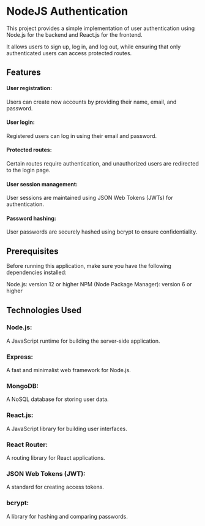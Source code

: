 # NodeJS Authentication

This project provides a simple implementation of user authentication using Node.js for the backend and 
React.js for the frontend. 

It allows users to sign up, log in, and log out, while ensuring that 
only authenticated users can access protected routes.

## Features

#### User registration: 
Users can create new accounts by providing their name, email, and password.
#### User login: 
Registered users can log in using their email and password.
#### Protected routes: 
Certain routes require authentication, and unauthorized users are redirected to the login page.
#### User session management: 
User sessions are maintained using JSON Web Tokens (JWTs) for authentication.
#### Password hashing: 
User passwords are securely hashed using bcrypt to ensure confidentiality.

## Prerequisites
Before running this application, make sure you have the following dependencies installed:

Node.js: version 12 or higher
NPM (Node Package Manager): version 6 or higher

## Technologies Used
### Node.js: 
A JavaScript runtime for building the server-side application.
### Express: 
A fast and minimalist web framework for Node.js.
### MongoDB: 
A NoSQL database for storing user data.
### React.js: 
A JavaScript library for building user interfaces.
### React Router: 
A routing library for React applications.
### JSON Web Tokens (JWT): 
A standard for creating access tokens.
### bcrypt: 
A library for hashing and comparing passwords.
